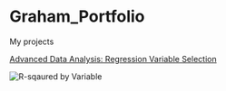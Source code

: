 # Graham_Portfolio
My projects

[Advanced Data Analysis: Regression Variable Selection ](https://github.com/GrahamChalfant/Advanced_Data_Analysis_Project)

![R-sqaured by Variable](https://user-images.githubusercontent.com/70036009/129126071-91d66901-c239-4499-8837-e1a6abe405db.png)
